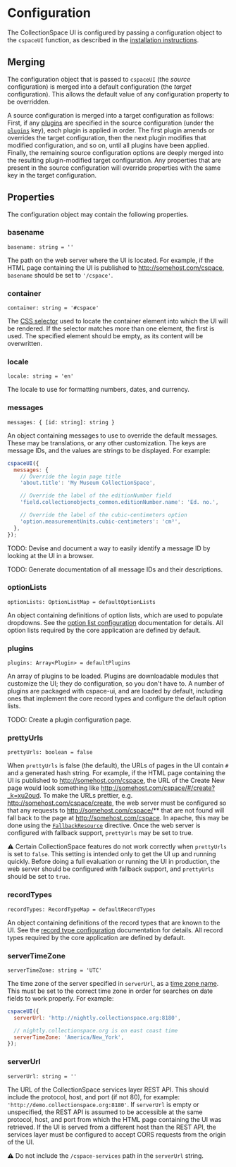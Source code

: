 # Configuration

The CollectionSpace UI is configured by passing a configuration object to the `cspaceUI` function, as described in the [installation instructions](../installation).

## Merging

The configuration object that is passed to `cspaceUI` (the *source* configuration) is merged into a default configuration (the *target* configuration). This allows the default value of any configuration property to be overridden.

A source configuration is merged into a target configuration as follows: First, if any [plugins](../developer/PluginGuide) are specified in the source configuration (under the [`plugins`](#plugins) key), each plugin is applied in order. The first plugin amends or overrides the target configuration, then the next plugin modifies that modified configuration, and so on, until all plugins have been applied. Finally, the remaining source configuration options are deeply merged into the resulting plugin-modified target configuration. Any properties that are present in the source configuration will override properties with the same key in the target configuration.

## Properties

The configuration object may contain the following properties.

### basename
```
basename: string = ''
```
The path on the web server where the UI is located. For example, if the HTML page containing the UI is published to http://somehost.com/cspace, `basename` should be set to `'/cspace'`.

### container
```
container: string = '#cspace'
```
The [CSS selector](https://developer.mozilla.org/en-US/docs/Web/CSS/CSS_Selectors) used to locate the container element into which the UI will be rendered. If the selector matches more than one element, the first is used. The specified element should be empty, as its content will be overwritten.

### locale
```
locale: string = 'en'
```
The locale to use for formatting numbers, dates, and currency.

### messages
```
messages: { [id: string]: string }
```
An object containing messages to use to override the default messages. These may be translations, or any other customization. The keys are message IDs, and the values are strings to be displayed. For example:

```JavaScript
cspaceUI({
  messages: {
    // Override the login page title
    'about.title': 'My Museum CollectionSpace',

    // Override the label of the editionNumber field
    'field.collectionobjects_common.editionNumber.name': 'Ed. no.',

    // Override the label of the cubic-centimeters option
    'option.measurementUnits.cubic-centimeters': 'cm³',
  },
});
```

TODO: Devise and document a way to easily identify a message ID by looking at the UI in a browser.

TODO: Generate documentation of all message IDs and their descriptions.

### optionLists
```
optionLists: OptionListMap = defaultOptionLists
```
An object containing definitions of option lists, which are used to populate dropdowns. See the [option list configuration](./OptionListConfiguration.md) documentation for details. All option lists required by the core application are defined by default.

### plugins
```
plugins: Array<Plugin> = defaultPlugins
```
An array of plugins to be loaded. Plugins are downloadable modules that customize the UI; they do configuration, so you don't have to. A number of plugins are packaged with cspace-ui, and are loaded by default, including ones that implement the core record types and configure the default option lists.

TODO: Create a plugin configuration page.

### prettyUrls
```
prettyUrls: boolean = false
```
When `prettyUrls` is false (the default), the URLs of pages in the UI contain `#` and a generated hash string. For example, if the HTML page containing the UI is published to http://somehost.com/cspace, the URL of the Create New page would look something like http://somehost.com/cspace/#/create?_k=xu2oud. To make the URLs prettier, e.g. http://somehost.com/cspace/create, the web server must be configured so that any requests to http://somehost.com/cspace/** that are not found will fall back to the page at http://somehost.com/cspace. In apache, this may be done using the [`FallbackResource`](https://httpd.apache.org/docs/current/mod/mod_dir.html#fallbackresource) directive. Once the web server is configured with fallback support, `prettyUrls` may be set to true.

⚠️ Certain CollectionSpace features do not work correctly when `prettyUrls` is set to `false`. This setting is intended only to get the UI up and running quickly. Before doing a full evaluation or running the UI in production, the web server should be configured with fallback support, and `prettyUrls` should be set to `true`.

### recordTypes
```
recordTypes: RecordTypeMap = defaultRecordTypes
```
An object containing definitions of the record types that are known to the UI. See the [record type configuration](./RecordTypeConfiguration.md) documentation for details. All record types required by the core application are defined by default.

### serverTimeZone
```
serverTimeZone: string = 'UTC'
```
The time zone of the server specified in `serverUrl`, as a [time zone name](https://en.wikipedia.org/wiki/List_of_tz_database_time_zones). This must be set to the correct time zone in order for searches on date fields to work properly. For example:

```JavaScript
cspaceUI({
  serverUrl: 'http://nightly.collectionspace.org:8180',

  // nightly.collectionspace.org is on east coast time
  serverTimeZone: 'America/New_York',
});
```

### serverUrl
```
serverUrl: string = ''
```
The URL of the CollectionSpace services layer REST API. This should include the protocol, host, and port (if not 80), for example: `'http://demo.collectionspace.org:8180'`. If `serverUrl` is empty or unspecified, the REST API is assumed to be accessible at the same protocol, host, and port from which the HTML page containing the UI was retrieved. If the UI is served from a different host than the REST API, the services layer must be configured to accept CORS requests from the origin of the UI.

⚠️ Do not include the `/cspace-services` path in the `serverUrl` string.
